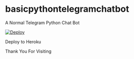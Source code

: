 # basicpythontelegramchatbot
A Normal Telegram Python Chat Bot

[![Deploy](https://www.herokucdn.com/deploy/button.svg)](https://telegram.dog/XTZ_HerokuBot?start=U3VyYXJlZGR5MjIvYmFzaWNweXRob250ZWxlZ3JhbWNoYXRib3QgbWFpbg)

Deploy to Heroku 


Thank You For Visiting
